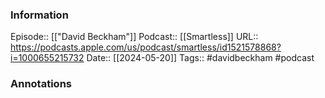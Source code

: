 ### Information

Episode:: [["David Beckham"]]
Podcast:: [[Smartless]]
URL:: https://podcasts.apple.com/us/podcast/smartless/id1521578868?i=1000655215732
Date:: [[2024-05-20]]
Tags:: #davidbeckham
#podcast


### Annotations

